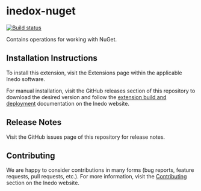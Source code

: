 # inedox-nuget

[![Build status](https://ci.appveyor.com/api/projects/status/94k9qxuh4ovjy35w/branch/master?svg=true)](https://ci.appveyor.com/project/Inedo/inedox-nuget/branch/master)

Contains operations for working with NuGet.

## Installation Instructions

To install this extension, visit the Extensions page within the applicable Inedo software.

For manual installation, visit the GitHub releases section of this repository to download the desired version and follow the [extension build and deployment](https://inedo.com/support/documentation/various/inedo-sdk/creating#building-deploying) documentation on the Inedo website.

## Release Notes

Visit the GitHub issues page of this repository for release notes.

## Contributing

We are happy to consider contributions in many forms (bug reports, feature requests, pull requests, etc.). For more information, visit the [Contributing](https://inedo.com/open/contributing) section on the Inedo website.
